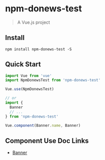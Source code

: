 # npm-donews-test

> A Vue.js project

## Install

``` shell
npm install npm-donews-test -S
```

## Quick Start
``` javascript
import Vue from 'vue'
import NpmDonewsTest from 'npm-donews-test'

Vue.use(NpmDonewsTest)

// or
import {
  Banner
  // ...
} from 'npm-donews-test'

Vue.component(Banner.name, Banner)
```

## Component Use Doc Links

- [Banner](https://github.com/Mrsungood/npm-donews-test/blob/master/examples/banner/index.vue)
